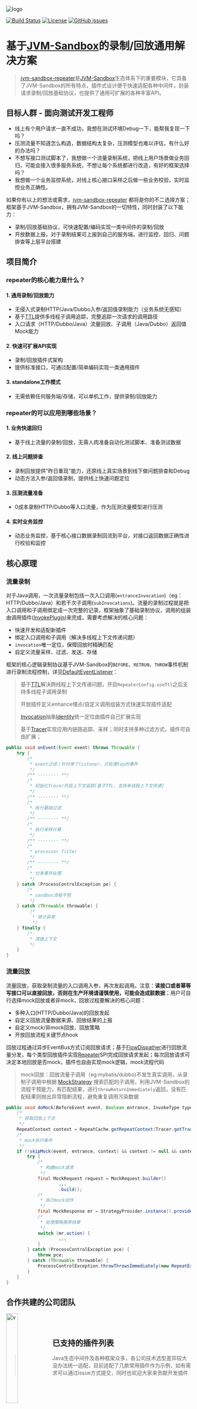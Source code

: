 ![logo](https://sandbox-ecological.oss-cn-hangzhou.aliyuncs.com/repeater-logo.png)

[![Build Status](https://travis-ci.org/alibaba/jvm-sandbox-repeater.svg?branch=master)](https://travis-ci.org/alibaba/jvm-sandbox-repeater)
[![License](https://img.shields.io/badge/license-Apache%202-4EB1BA.svg)](https://www.apache.org/licenses/LICENSE-2.0.html)
[![GitHub issues](https://img.shields.io/github/issues/alibaba/jvm-sandbox-repeater.svg)](https://github.com/alibaba/jvm-sandbox-repeater/issues)

# 基于[JVM-Sandbox](https://github.com/alibaba/JVM-Sandbox)的录制/回放通用解决方案

> [jvm-sandbox-repeater](https://github.com/alibaba/jvm-sandbox-repeater)是[JVM-Sandbox](https://github.com/alibaba/JVM-Sandbox)生态体系下的重要模块，它具备了JVM-Sandbox的所有特点，插件式设计便于快速适配各种中间件，封装请求录制/回放基础协议，也提供了通用可扩展的各种丰富API。

## 目标人群 - 面向测试开发工程师

- 线上有个用户请求一直不成功，我想在测试环境Debug一下，能帮我复现一下吗？
- 压测流量不知道怎么构造，数据结构太复杂，压测模型也难以评估，有什么好的办法吗？
- 不想写接口测试脚本了，我想做一个流量录制系统，把线上用户场景做业务回归，可能会接入很多服务系统，不想让每个系统都进行改造，有好的框架选择吗？
- 我想做一个业务监控系统，对线上核心接口采样之后做一些业务校验，实时监控业务正确性。

如果你有以上的想法或需求，[jvm-sandbox-repeater](https://github.com/alibaba/jvm-sandbox-repeater) 都将是你的不二选择方案；框架基于JVM-Sandbox，拥有JVM-Sandbox的一切特性，同时封装了以下能力：

- 录制/回放基础协议，可快速配置/编码实现一类中间件的录制/回放
- 开放数据上报，对于录制结果可上报到自己的服务端，进行监控、回归、问题排查等上层平台搭建

## 项目简介

### repeater的核心能力是什么？

#### 1. 通用录制/回放能力

- 无侵入式录制HTTP/Java/Dubbo入参/返回值录制能力（业务系统无感知）
- 基于[TTL](https://github.com/alibaba/transmittable-thread-local)提供多线程子调用追踪，完整追踪一次请求的调用路径
- 入口请求（HTTP/Dubbo/Java）流量回放、子调用（Java/Dubbo）返回值Mock能力

#### 2. 快速可扩展API实现

- 录制/回放插件式架构
- 提供标准接口，可通过配置/简单编码实现一类通用插件

#### 3. standalone工作模式

- 无需依赖任何服务端/存储，可以单机工作，提供录制/回放能力

### repeater的可以应用到哪些场景？

#### 1. 业务快速回归

- 基于线上流量的录制/回放，无需人肉准备自动化测试脚本、准备测试数据

#### 2. 线上问题排查

- 录制回放提供"昨日重现"能力，还原线上真实场景到线下做问题排查和Debug
- 动态方法入参/返回值录制，提供线上快速问题定位

#### 3. 压测流量准备

- 0成本录制HTTP/Dubbo等入口流量，作为压测流量模型进行压测

#### 4. 实时业务监控

- 动态业务监控，基于核心接口数据录制回流到平台，对接口返回数据正确性进行校验和监控

## 核心原理

### 流量录制

对于Java调用，一次流量录制包括一次入口调用(`entranceInvocation`)（eg：HTTP/Dubbo/Java）和若干次子调用(`subInvocations`)。流量的录制过程就是把入口调用和子调用绑定成一次完整的记录，框架抽象了基础录制协议，调用的组装由调用插件([InvokePlugin](/repeater-plugin-api/src/main/java/com/alibaba/jvm/sandbox/repeater/plugin/spi/InvokePlugin.java))来完成，需要考虑解决的核心问题：

- 快速开发和适配新插件
- 绑定入口调用和子调用（解决多线程上下文传递问题）
- `invocation`唯一定位，保障回放时精确匹配
- 自定义流量采样、过滤、发送、存储

框架的核心逻辑录制协议基于JVM-Sandbox的`BEFORE`、`RETRUN`、`THROW`事件机制进行录制流程控制，详见[DefaultEventListener](/repeater-plugin-core/src/main/java/com/alibaba/jvm/sandbox/repeater/plugin/core/impl/api/DefaultEventListener.java)：

> 基于[TTL](https://github.com/alibaba/transmittable-thread-local)解决跨线程上下文传递问题，开启`RepeaterConfig.useTtl`之后支持多线程子调用录制
>
> 开放插件定义enhance埋点/自定义调用组装方式快速实现插件适配
>
> [Invocation](/repeater-plugin-api/src/main/java/com/alibaba/jvm/sandbox/repeater/plugin/domain/Invocation.java)抽象[Identity](/repeater-plugin-api/src/main/java/com/alibaba/jvm/sandbox/repeater/plugin/domain/Identity.java)统一定位由插件自己扩展实现
>
> 基于[Tracer](/repeater-plugin-core/src/main/java/com/alibaba/jvm/sandbox/repeater/plugin/core/trace/Tracer.java)实现应用内链路追踪、采样；同时支持多种过滤方式，插件可自由扩展；

```java
public void onEvent(Event event) throws Throwable {
    try {
        /*
         * event过滤；针对单个listener，只处理top的事件
         */
        /** -------- **/
        /*
         * 初始化Tracer开启上下文追踪[基于TTL，支持多线程上下文传递]
         */
        /** -------- **/
        /*
         * 执行基础过滤
         */
        /** -------- **/
        /*
         * 执行采样计算
         */
        /** -------- **/
        /*
         * processor filter
         */
        /** -------- **/
        /*
         * 分发事件处理
         */
    } catch (ProcessControlException pe) {
        /*
         * sandbox流程干预
         */
    } catch (Throwable throwable) {
    	 /*
    	  * 统计异常
    	  */
    } finally {
        /*
         * 清理上下文
         */
    }
}

```

### 流量回放

流量回放，获取录制流量的入口调用入参，再次发起调用。注意：**读接口或者幂等写接口可以直接回放，否则在生产环境请谨慎使用，可能会造成脏数据**；用户可自行选择mock回放或者非mock，回放过程要解决的核心问题：

- 多种入口(HTTP/Dubbo/Java)的回放发起
- 自定义回放流量数据来源、回放结果的上报
- 自定义mock/非mock回放、回放策略
- 开放回放流程关键节点hook

回放过程通过异步EventBus方式订阅回放请求；基于[FlowDispather](/repeater-plugin-api/src/main/java/com/alibaba/jvm/sandbox/repeater/plugin/api/FlowDispatcher.java)进行回放流量分发，每个类型回放插件实现[Repeater](/repeater-plugin-api/src/main/java/com/alibaba/jvm/sandbox/repeater/plugin/spi/Repeater.java)SPI完成回放请求发起；每次回放请求可决定本地回放是否mock，插件也自由实现mock逻辑，mock流程代码

> mock回放：回放流量子调用（eg:mybatis/dubbo)不发生真实调用，从录制子调用中根据 [MockStrategy](/repeater-plugin-api/src/main/java/com/alibaba/jvm/sandbox/repeater/plugin/spi/MockStrategy.java) 搜索匹配的子调用，利用JVM-Sandbox的流程干预能力，有匹配结果，进行`throwReturnImmediately`返回，没有匹配结果则抛出异常阻断流程，避免重复调用污染数据

```java
public void doMock(BeforeEvent event, Boolean entrance, InvokeType type) throws ProcessControlException {
    /*
     * 获取回放上下文
     */
    RepeatContext context = RepeatCache.getRepeatContext(Tracer.getTraceId());
    /*
     * mock执行条件
     */
    if (!skipMock(event, entrance, context) && context != null && context.getMeta().isMock()) {
        try {
            /*
             * 构建mock请求
             */
            final MockRequest request = MockRequest.builder()
                    ...
                    .build();
            /*
             * 执行mock动作
             */
            final MockResponse mr = StrategyProvider.instance().provide(context.getMeta().getStrategyType()).execute(request);
            /*
             * 处理策略推荐结果
             */
            switch (mr.action) {
  					...
            }
        } catch (ProcessControlException pce) {
            throw pce;
        } catch (Throwable throwable) {
            ProcessControlException.throwThrowsImmediately(new RepeatException("unexpected code snippet here.", throwable));
        }
    }
}
```
## 合作共建的公司团队
<img src="https://raw.githubusercontent.com/lemon-simple/jvm-sandbox-repeater/master/vLogo.png" alt="v" style="width:25%;height:25%;float:left" />
<br/><br/>


## 已支持的插件列表

> Java生态中间件及各种框架众多，各公司技术选型差异较大没办法统一适配，目前适配了几款常用插件作为示例，如有需求可以通过issue方式提交，同时也欢迎大家来贡献开发插件

|    				      	插件类型     		             | 录制   |  回放 | Mock  | 支持时间  |                  贡献者                   |
| -----------------------------------------------------------| ----- | :---: | :---: | :-----: |   :----------------------------------:    |
| [http-plugin](/repeater-plugins/http-plugin)               |   √   |   √   |   ×   | 201906  |[zhaoyb1990](https://github.com/zhaoyb1990)|
| [dubbo-plugin](/repeater-plugins/dubbo-plugin)             |   √   |   ×   |   √   | 201906  |[zhaoyb1990](https://github.com/zhaoyb1990)|
| [ibatis-plugin](/repeater-plugins/ibatis-plugin)           |   √   |   ×   |   √   | 201906  |[zhaoyb1990](https://github.com/zhaoyb1990)|
| [mybatis-plugin](/repeater-plugins/mybatis-plugin)         |   √   |   ×   |   √   | 201906  |[ztbsuper](https://github.com/ztbsuper)    |
| [java-plugin](/repeater-plugins/java-plugin)               |   √   |   √   |   √   | 201906  |[zhaoyb1990](https://github.com/zhaoyb1990)|
| [redis-plugin](/repeater-plugins/redis-plugin)             |   √   |   ×   |   √   | 201910  |[ElesG](https://github.com/ElesG)          |
| [hibernate](/repeater-plugins/hibernate-plugin)            |   √   |   ×   |   √   | 201910  |[zhaoyb1990](https://github.com/zhaoyb1990)|
| [spring-data-jpa](/repeater-plugins/spring-data-jpa-plugin)|   √   |   ×   |   √   | 201910  |[zhaoyb1990](https://github.com/zhaoyb1990)|

## 相关文档

- [用户使用手册](/docs/user-guide-cn.md)
- [插件开发手册](/docs/plugin-development.md)

## 钉钉交流群
![pic](http://sandbox-ecological.oss-cn-hangzhou.aliyuncs.com/DingTalkGroup.jpeg)
